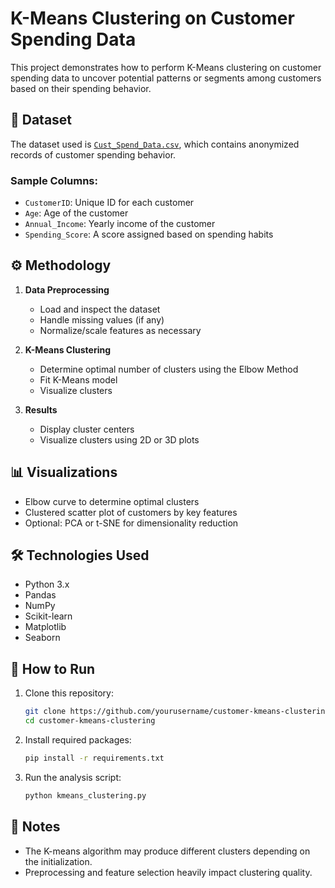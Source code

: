 # K-Means Clustering on Customer Spending Data

This project demonstrates how to perform K-Means clustering on customer spending data to uncover potential patterns or segments among customers based on their spending behavior.

## 📁 Dataset

The dataset used is [`Cust_Spend_Data.csv`](./Cust_Spend_Data.csv), which contains anonymized records of customer spending behavior.

### Sample Columns:
- `CustomerID`: Unique ID for each customer
- `Age`: Age of the customer
- `Annual_Income`: Yearly income of the customer
- `Spending_Score`: A score assigned based on spending habits

## ⚙️ Methodology

1. **Data Preprocessing**
   - Load and inspect the dataset
   - Handle missing values (if any)
   - Normalize/scale features as necessary

2. **K-Means Clustering**
   - Determine optimal number of clusters using the Elbow Method
   - Fit K-Means model
   - Visualize clusters

3. **Results**
   - Display cluster centers
   - Visualize clusters using 2D or 3D plots

## 📊 Visualizations

- Elbow curve to determine optimal clusters
- Clustered scatter plot of customers by key features
- Optional: PCA or t-SNE for dimensionality reduction

## 🛠️ Technologies Used

- Python 3.x
- Pandas
- NumPy
- Scikit-learn
- Matplotlib
- Seaborn

## 🚀 How to Run

1. Clone this repository:
   ```bash
   git clone https://github.com/yourusername/customer-kmeans-clustering.git
   cd customer-kmeans-clustering
   ```

2. Install required packages:
   ```bash
   pip install -r requirements.txt
   ```

3. Run the analysis script:
   ```bash
   python kmeans_clustering.py
   ```

## 📌 Notes

- The K-means algorithm may produce different clusters depending on the initialization.
- Preprocessing and feature selection heavily impact clustering quality.


